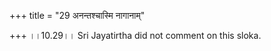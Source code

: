 +++
title = "29 अनन्तश्चास्मि नागानाम्"

+++
।।10.29।। Sri Jayatirtha did not comment on this sloka.  
  
